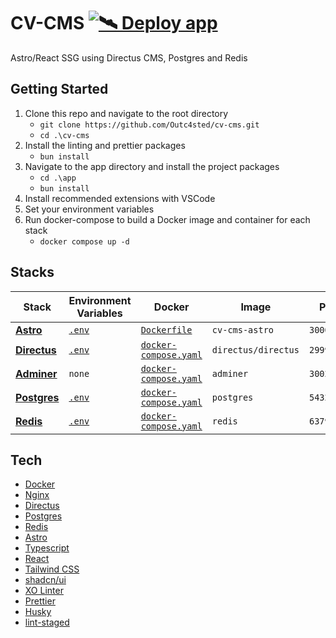 # CV-CMS [![🛰️ Deploy app](https://github.com/Outc4sted/cv-cms/actions/workflows/deploy-app.yaml/badge.svg)](https://github.com/Outc4sted/cv-cms/actions/workflows/deploy-app.yaml)
Astro/React SSG using Directus CMS, Postgres and Redis

## Getting Started
1. Clone this repo and navigate to the root directory
    - `git clone https://github.com/Outc4sted/cv-cms.git`
    - `cd .\cv-cms`
2. Install the linting and prettier packages
    - `bun install`
3. Navigate to the app directory and install the project packages
    - `cd .\app`
    - `bun install`
4. Install recommended extensions with VSCode
5. Set your environment variables
6. Run docker-compose to build a Docker image and container for each stack
    - `docker compose up -d`

## Stacks
| Stack | Environment Variables | Docker | Image | Ports |
| ----- | --------------------- | ------ | ----- | ----- |
[**Astro**](https://github.com/Outc4sted/cv-cms/blob/master/app) | [`.env`](https://github.com/Outc4sted/cv-cms/blob/master/app/config/.env) | [`Dockerfile`](https://github.com/Outc4sted/cv-cms/blob/master/app/Dockerfile) | `cv-cms-astro` | `3000:80`
[**Directus**](https://github.com/Outc4sted/cv-cms/blob/master/directus) | [`.env`](https://github.com/Outc4sted/cv-cms/blob/master/directus/config/.env) | [`docker-compose.yaml`](https://github.com/Outc4sted/cv-cms/blob/master/docker-compose.yaml) | `directus/directus` | `2999:8055`
[**Adminer**](https://hub.docker.com/_/adminer) | `none` | [`docker-compose.yaml`](https://github.com/Outc4sted/cv-cms/blob/master/docker-compose.yaml) | `adminer` | `3002:8080`
[**Postgres**](https://hub.docker.com/_/postgres) | [`.env`](https://github.com/Outc4sted/cv-cms/blob/master/directus/config/.env) | [`docker-compose.yaml`](https://github.com/Outc4sted/cv-cms/blob/master/docker-compose.yaml) | `postgres` | `5432:5432`
[**Redis**](https://hub.docker.com/_/redis) | [`.env`](https://github.com/Outc4sted/cv-cms/blob/master/directus/config/.env) | [`docker-compose.yaml`](https://github.com/Outc4sted/cv-cms/blob/master/docker-compose.yaml) | `redis` | `6379:6379`

## Tech
- [Docker](https://www.docker.com)
- [Nginx](https://www.nginx.com)
- [Directus](https://directus.io)
- [Postgres](https://www.postgresql.org)
- [Redis](https://redis.io)
- [Astro](https://astro.build)
- [Typescript](https://www.typescriptlang.org)
- [React](https://react.dev)
- [Tailwind CSS](https://tailwindcss.com)
- [shadcn/ui](https://ui.shadcn.com)
- [XO Linter](https://github.com/xojs/xo)
- [Prettier](https://prettier.io)
- [Husky](https://github.com/typicode/husky)
- [lint-staged](https://github.com/okonet/lint-staged)
